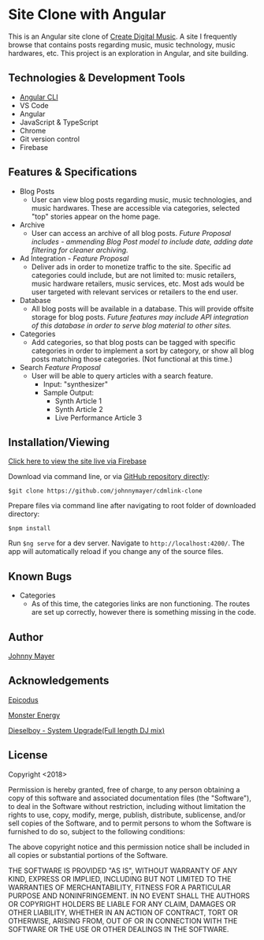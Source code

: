 # Site Clone with Angular

This is an Angular site clone of [Create Digital Music](http://cdm.link).  A site I frequently browse that contains posts regarding music, music technology, music hardwares, etc.  This project is an exploration in Angular, and site building.

## Technologies & Development Tools

* [Angular CLI](https://github.com/angular/angular-cli)
* VS Code
* Angular
* JavaScript & TypeScript
* Chrome
* Git version control
* Firebase

## Features & Specifications
  * Blog Posts
    * User can view blog posts regarding music, music technologies, and music hardwares.  These are accessible via categories, selected "top" stories appear on the home page.
  * Archive
    * User can access an archive of all blog posts.  *Future Proposal includes - ammending Blog Post model to include date, adding date filtering for cleaner archiving.*
  * Ad Integration - *Feature Proposal*
    * Deliver ads in order to monetize traffic to the site.  Specific ad categories could include, but are not limited to: music retailers, music hardware retailers, music services, etc.  Most ads would be user targeted with relevant services or retailers to the end user.
  * Database
    * All blog posts will be available in a database.  This will provide offsite storage for blog posts.  *Future features may include API integration of this database in order to serve blog material to other sites.*
  * Categories
    * Add categories, so that blog posts can be tagged with specific categories in order to implement a sort by category, or show all blog posts matching those categories. (Not functional at this time.)
  * Search *Feature Proposal*
    * User will be able to query articles with a search feature.
      * Input: "synthesizer"
      * Sample Output:
        * Synth Article 1
        * Synth Article 2
        * Live Performance Article 3

## Installation/Viewing

[Click here to view the site live via Firebase](https://cdmlinkclone.firebaseapp.com)

Download via command line, or via [GitHub repository directly](https://github.com/johnnymayer/cdmlink-clone):
```
$git clone https://github.com/johnnymayer/cdmlink-clone
```

Prepare files via command line after navigating to root folder of downloaded directory:
```
$npm install
```

Run ```$ng serve``` for a dev server. Navigate to `http://localhost:4200/`. The app will automatically reload if you change any of the source files.

## Known Bugs

* Categories
  * As of this time, the categories links are non functioning.  The routes are set up correctly, however there is something missing in the code.

## Author
[Johnny Mayer](https://github.com/johnnymayer)

## Acknowledgements
[Epicodus](http://www.learnhowtoprogram.com)

[Monster Energy](https://www.monsterenergy.com/)

[Dieselboy - System Upgrade(Full length DJ mix)](https://www.youtube.com/watch?v=4SIdbXP3JNA)

## License

Copyright <2018><Johnny Mayer>

Permission is hereby granted, free of charge, to any person obtaining a copy of this software and associated documentation files (the "Software"), to deal in the Software without restriction, including without limitation the rights to use, copy, modify, merge, publish, distribute, sublicense, and/or sell copies of the Software, and to permit persons to whom the Software is furnished to do so, subject to the following conditions:

The above copyright notice and this permission notice shall be included in all copies or substantial portions of the Software.

THE SOFTWARE IS PROVIDED "AS IS", WITHOUT WARRANTY OF ANY KIND, EXPRESS OR IMPLIED, INCLUDING BUT NOT LIMITED TO THE WARRANTIES OF MERCHANTABILITY, FITNESS FOR A PARTICULAR PURPOSE AND NONINFRINGEMENT. IN NO EVENT SHALL THE AUTHORS OR COPYRIGHT HOLDERS BE LIABLE FOR ANY CLAIM, DAMAGES OR OTHER LIABILITY, WHETHER IN AN ACTION OF CONTRACT, TORT OR OTHERWISE, ARISING FROM, OUT OF OR IN CONNECTION WITH THE SOFTWARE OR THE USE OR OTHER DEALINGS IN THE SOFTWARE.